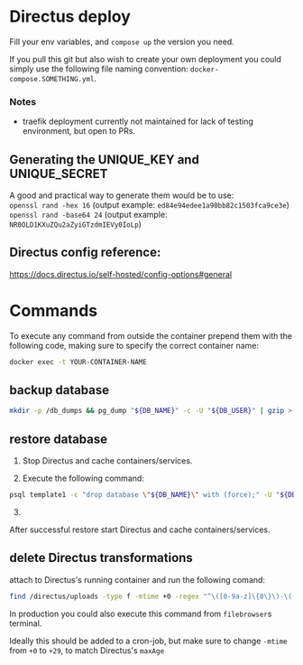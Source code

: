 # Directus deploy

Fill your env variables, and `compose up` the version you need.

If you pull this git but also wish to create your own deployment you could simply use the following file naming convention: `docker-compose.SOMETHING.yml`.

### Notes
- traefik deployment currently not maintained for lack of testing environment, but open to PRs.

## Generating the UNIQUE_KEY and UNIQUE_SECRET

A good and practical way to generate them would be to use:    
`openssl rand -hex 16` (output example: `ed84e94edee1a90bb82c1503fca9ce3e`)    
`openssl rand -base64 24` (output example: `NR0OLD1KXuZQu2aZyiGTzdmIEVy0IoLp`)

## Directus config reference:

https://docs.directus.io/self-hosted/config-options#general


# Commands

To execute any command from outside the container prepend them with the following code, making sure to specify the correct container name:

``` bash
docker exec -t YOUR-CONTAINER-NAME 
```

## backup database

``` bash
mkdir -p /db_dumps && pg_dump "${DB_NAME}" -c -U "${DB_USER}" | gzip > /db_dumps/$(date +"%Y-%m-%d_%H-%M-%S")_"${DB_NAME}".sql.gz
```

## restore database

1. Stop Directus and cache containers/services.

2. Execute the following command:
``` bash
psql template1 -c "drop database \"${DB_NAME}\" with (force);" -U "${DB_USER}" && psql template1 -c "create database \"${DB_NAME}\" with owner "${DB_USER}";" -U "${DB_USER}" && gunzip -c $(ls -1t /db_dumps/*.sql.gz | head -n1) | psql "${DB_NAME}" -U "${DB_USER}"
```

3. 
After successful restore start Directus and cache containers/services.

## delete Directus transformations

attach to Directus's running container and run the following comand:

``` bash
find /directus/uploads -type f -mtime +0 -regex "^\([0-9a-z]\{8\}\)-\([0-9a-z]\{4\}-\)\{3\}\(\([0-9a-z]\{12\}\)\)\(__[0-9a-z]\{40\}\)\.\(jpeg\|jpg\|webp\|avif\|svg\|png\)$" -delete
```

In production you could also execute this command from `filebrowser`s terminal.

Ideally this should be added to a cron-job, but make sure to change `-mtime` from `+0` to `+29`, to match Directus's `maxAge`